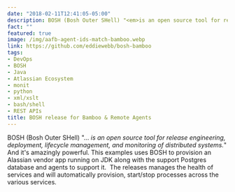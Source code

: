 ```yaml
---
date: "2018-02-11T12:41:05-05:00"
description: BOSH (Bosh Outer SHell) "<em>is an open source tool for release engineering, deployment, lifecycle management, and monitoring of distributed systems.</em>" And it's amazingly powerful. This examples uses BOSH to provision an Alassian vendor app running on JDK along with the support Postgres database and agents to support it.  The releases manages the health of services and will automatically provision, start/stop processes across the various services.
fact: ""
featured: true
image: /img/aafb-agent-ids-match-bamboo.webp
link: https://github.com/eddiewebb/bosh-bamboo
tags:
- DevOps
- BOSH
- Java
- Atlassian Ecosystem
- monit
- python
- xml/xslt
- bash/shell
- REST APIs
title: BOSH release for Bamboo & Remote Agents
---
```


BOSH (Bosh Outer SHell) "...<em> is an open source tool for release engineering, deployment, lifecycle management, and monitoring of distributed systems.</em>" And it's amazingly powerful. This examples uses BOSH to provision an Alassian vendor app running on JDK along with the support Postgres database and agents to support it.  The releases manages the health of services and will automatically provision, start/stop processes across the various services.
